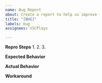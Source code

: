 ```yaml
---
name: Bug Report
about: Create a report to help us improve
title: "[BUG]"
labels: bug
assignees: VSCPlays

---
```


**Repro Steps**
1.
2.
3.

**Expected Behavior**

**Actual Behavior**

**Workaround**
